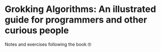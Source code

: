 # Grokking Algorithms: An illustrated guide for programmers and other curious people

Notes and exercises following the book :nerd_face: